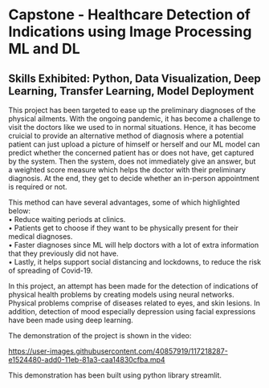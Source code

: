 # Capstone - Healthcare Detection of Indications using Image Processing ML and DL

## Skills Exhibited: Python, Data Visualization, Deep Learning, Transfer Learning, Model Deployment

This project has been targeted to ease up the preliminary diagnoses of the physical ailments. With the ongoing pandemic, it has become a challenge to visit the doctors like we used to in normal situations. Hence, it has become cruicial to provide an alternative method of diagnosis where a potential patient can just upload a picture of himself or herself and our ML model can predict whether the concerned patient has or does not have, get captured by the system. Then the system, does not immediately give an answer, but a weighted score measure which helps the doctor with their preliminary diagnosis. At the end, they get to decide whether an in-person appointment is required or not.

This method can have several advantages, some of which highlighted below:   
• Reduce waiting periods at clinics.  
• Patients get to choose if they want to be physically present for their medical diagnoses.  
• Faster diagnoses since ML will help doctors with a lot of extra information that they previously did not have.  
• Lastly, it helps support social distancing and lockdowns, to reduce the risk of spreading of Covid-19.   
  
In this project, an attempt has been made for the detection of indications of physical health problems by creating models using neural networks. Physical problems comprise of diseases related to eyes, and skin lesions. In addition, detection of mood especially depression using facial expressions have been made using deep learning.

The demonstration of the project is shown in the video:

https://user-images.githubusercontent.com/40857919/117218287-e1524480-add0-11eb-81a3-caa14830cfba.mp4

This demonstration has been built using python library streamlit.
